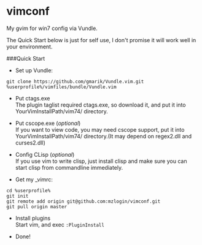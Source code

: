 vimconf
=======

My gvim for win7 config via Vundle.

The Quick Start below is just for self use, I don't promise it will work well in your environment.

###Quick Start

* Set up Vundle:

```
git clone https://github.com/gmarik/Vundle.vim.git %userprofile%/vimfiles/bundle/Vundle.vim
```

* Put ctags.exe  
The plugin taglist required ctags.exe, so download it, and put it into YourVimInstallPath/vim74/ directory.

* Put cscope.exe (*optional*)  
If you want to view code, you may need cscope support, put it into YourVimInstallPath/vim74/ directory.(It may depend on regex2.dll and curses2.dll)

* Config CLisp (*optional*)  
If you use vim to write clisp, just install clisp and make sure you can start clisp from commandline immediately.

* Get my _vimrc:

```
cd %userprofile%
git init
git remote add origin git@github.com:mzlogin/vimconf.git
git pull origin master
```

* Install plugins  
Start vim, and exec `:PluginInstall`

* Done!
